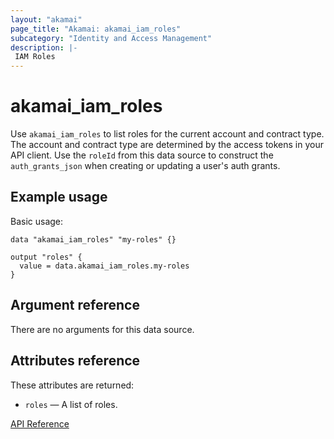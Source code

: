 ```yaml
---
layout: "akamai"
page_title: "Akamai: akamai_iam_roles"
subcategory: "Identity and Access Management"
description: |-
 IAM Roles
---
```


# akamai_iam_roles

Use `akamai_iam_roles` to list roles for the current account and contract type. The account and contract type are determined by the access tokens in your API client. Use the `roleId` from this data source to construct the `auth_grants_json` when creating or updating a user's auth grants.

## Example usage

Basic usage:

```hcl
data "akamai_iam_roles" "my-roles" {}

output "roles" {
  value = data.akamai_iam_roles.my-roles
}
```

## Argument reference

There are no arguments for this data source.

## Attributes reference

These attributes are returned:

* `roles` — A list of roles.

[API Reference](https://developer.akamai.com/api/core_features/identity_management_user_admin/v2.html#getroles)
